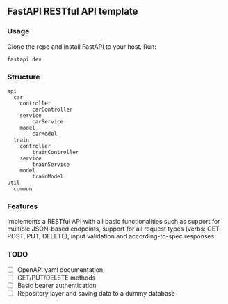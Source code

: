 ## FastAPI RESTful API template

### Usage

Clone the repo and install FastAPI to your host. Run:

```
fastapi dev
```

### Structure

```
api
  car
    controller
        carController
    service
        carService
    model
        carModel
  train
    controller
        trainController
    service
        trainService
    model
        trainModel
util
  common
```

### Features

Implements a RESTful API with all basic functionalities such as support for multiple JSON-based
endpoints, support for all request types (verbs: GET, POST, PUT, DELETE), input validation and
according-to-spec responses.

### TODO

- [ ] OpenAPI yaml documentation
- [ ] GET/PUT/DELETE methods
- [ ] Basic bearer authentication
- [ ] Repository layer and saving data to a dummy database

